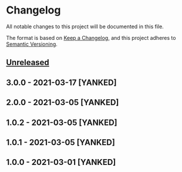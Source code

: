 # Changelog
All notable changes to this project will be documented in this file.

The format is based on [Keep a Changelog](https://keepachangelog.com/en/1.0.0/),
and this project adheres to [Semantic Versioning](https://semver.org/spec/v2.0.0.html).

## [Unreleased]

## 3.0.0 - 2021-03-17 [YANKED]

## 2.0.0 - 2021-03-05 [YANKED]

## 1.0.2 - 2021-03-05 [YANKED]

## 1.0.1 - 2021-03-05 [YANKED]

## 1.0.0 - 2021-03-01 [YANKED]
[Unreleased]: https://github.com/geut/deluge/compare/v3.0.0...HEAD
